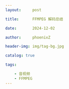 ```yaml
---
layout:     post

title:      FFMPEG 解码总结

date:       2024-12-02

author:     phoenixZ

header-img: img/tag-bg.jpg

catalog: true

tags:

    - 音视频
    - FFMPEG
---
```

